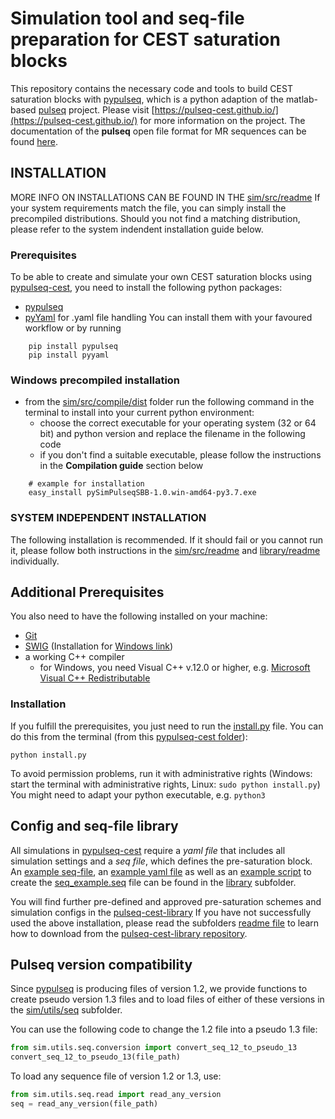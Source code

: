 # Simulation tool and seq-file preparation for CEST saturation blocks

This repository contains the necessary code and tools to build CEST saturation blocks with 
[pypulseq](https://github.com/imr-framework/pypulseq), which is a python adaption of the matlab-based 
[pulseq](https://github.com/pulseq/pulseq) project. Please visit [https://pulseq-cest.github.io/](https://pulseq-cest.github.io/) for more information on the project. The documentation of the **pulseq** open file format for MR 
sequences can be found [here](https://pulseq.github.io/specification.pdf). 

## INSTALLATION
MORE INFO ON INSTALLATIONS CAN BE FOUND IN THE [sim/src/readme](sim/src/readme.md)
If your system requirements match the file, you can simply install the precompiled distributions. Should you not find a matching distribution, please refer to the system indendent installation guide below.
### Prerequisites 
To be able to create and simulate your own CEST saturation blocks using [pypulseq-cest](.), you need to install the following python packages:
- [pypulseq](https://github.com/imr-framework/pypulseq)
- [pyYaml](https://yaml.org/) for .yaml file handling 
You can install them with your favoured workflow or by running
```
    pip install pypulseq
    pip install pyyaml
```
### Windows precompiled installation
- from the [sim/src/compile/dist](sim/src/compile/dist) folder run the following command in the terminal to install into your current python environment:
    - choose the correct executable for your operating system (32 or 64 bit) and python version and replace the filename in the following code
    - if you don't find a suitable executable, please follow the instructions in the **Compilation guide** section below
```
    # example for installation
    easy_install pySimPulseqSBB-1.0.win-amd64-py3.7.exe
``` 
### SYSTEM INDEPENDENT INSTALLATION 
The following installation is recommended. If it should fail or you cannot run it, please follow both instructions in the [sim/src/readme](sim/src/readme.md) and [library/readme](library/readme.md) individually.
## Additional Prerequisites
You also need to have the following installed on your machine:
- [Git](https://git-scm.com/)
- [SWIG](http://www.swig.org/exec.html) (Installation for [Windows link](http://www.swig.org/Doc1.3/Windows.html))
- a working C++ compiler
    - for Windows, you need Visual C++ v.12.0 or higher, e.g. [Microsoft Visual C++ Redistributable](https://visualstudio.microsoft.com/downloads/)

### Installation
If you fulfill the prerequisites, you just need to run the [install.py](install.py) file.
You can do this from the terminal (from this [pypulseq-cest folder](.)):
```
python install.py
```
To avoid permission problems, run it with administrative rights (Windows: start the terminal with administrative rights, Linux: ```sudo python install.py```)
You might need to adapt your python executable, e.g. ```python3```

## Config and seq-file library
All simulations in [pypulseq-cest]() require a *yaml file* that includes all simulation settings and a *seq file*, which
defines the pre-saturation block. An [example seq-file](library/seq_example.seq), an [example yaml file]() as well as an 
[example script](library/write_seq_example.py) to create the [seq_example.seq](library/seq_example.seq) file can be 
found in the [library](library) subfolder. 

You will find further pre-defined and approved pre-saturation schemes and simulation configs in the [pulseq-cest-library](library/pulseq-cest-library)
If you have not successfully used the above installation, please read the subfolders [readme file](library/readme.md) to learn how to
download from the [pulseq-cest-library repository](https://github.com/kherz/pulseq-cest-library).

## Pulseq version compatibility
Since [pypulseq](https://github.com/imr-framework/pypulseq) is producing files of version 1.2, we provide functions 
to create pseudo version 1.3 files and to load files of either of these versions in the 
[sim/utils/seq](sim/utils/seq) subfolder.

You can use the following code to change the 1.2 file into a pseudo 1.3 file:
````python
from sim.utils.seq.conversion import convert_seq_12_to_pseudo_13
convert_seq_12_to_pseudo_13(file_path)
````

To load any sequence file of version 1.2 or 1.3, use:
````python
from sim.utils.seq.read import read_any_version
seq = read_any_version(file_path)
````
